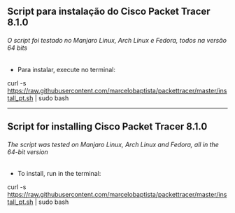 ## Script para instalação do Cisco Packet Tracer 8.1.0

###### O script foi testado no Manjaro Linux, Arch Linux e Fedora, todos na versão 64 bits

- Para instalar, execute no terminal:

curl -s https://raw.githubusercontent.com/marcelobaptista/packettracer/master/install_pt.sh | sudo bash

***************************************************************************************************

## Script for installing Cisco Packet Tracer 8.1.0

###### The script was tested on Manjaro Linux, Arch Linux and Fedora, all in the 64-bit version

- To install, run in the terminal:

curl -s https://raw.githubusercontent.com/marcelobaptista/packettracer/master/install_pt.sh | sudo bash
